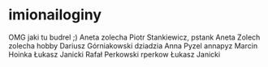 # imionailoginy
OMG jaki tu budrel ;)
Aneta zolecha
Piotr Stankiewicz, pstank
Aneta Zolech zolecha hobby
Dariusz Górniakowski dziadzia
Anna Pyzel annapyz
Marcin Hoinka 
Łukasz Janicki
Rafał Perkowski rperkow
Łukasz Janicki


